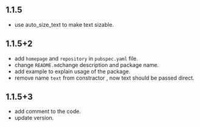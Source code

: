 ##  1.1.5

* use auto_size_text to make text sizable.

## 1.1.5+2

* add `homepage` and `repository` in `pubspec.yaml` file.
* change `README.md`change description and package name.
* add example to explain usage of the package.  
* remove name `text` from constractor , now text should be passed direct.

## 1.1.5+3

* add comment to the code.
* update version.